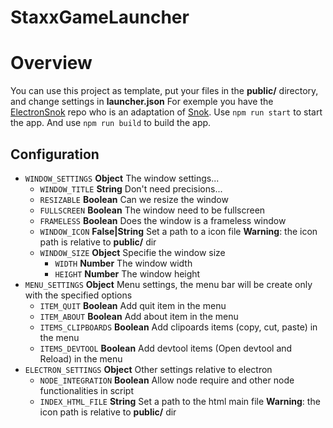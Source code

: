 # StaxxGameLauncher


Overview
========
You can use this project as template, put your files in the **public/** directory, and change settings in **launcher.json**
For exemple you have the [ElectronSnok](https://github.com/Adi-df/ElectronSnok) repo who is an adaptation of [Snok](https://github.com/Adi-df/Snok).
Use ```npm run start``` to start the app.
And use ```npm run build``` to build the app.

Configuration
-------------
* ```WINDOW_SETTINGS``` **Object** The window settings...
  * ```WINDOW_TITLE``` **String** Don't need precisions...
  * ```RESIZABLE``` **Boolean** Can we resize the window
  * ```FULLSCREEN``` **Boolean** The window need to be fullscreen
  * ```FRAMELESS``` **Boolean** Does the window is a frameless window
  * ```WINDOW_ICON``` **False|String** Set a path to a icon file **Warning**: the icon path is relative to **public/** dir
  * ```WINDOW_SIZE``` **Object** Specifie the window size
    * ```WIDTH``` **Number** The window width
    * ```HEIGHT``` **Number** The window height
* ```MENU_SETTINGS``` **Object** Menu settings, the menu bar will be create only with the specified options
  * ```ITEM_QUIT``` **Boolean** Add quit item in the menu
  * ```ITEM_ABOUT``` **Boolean** Add about item in the menu
  * ```ITEMS_CLIPBOARDS``` **Boolean** Add clipoards items (copy, cut, paste) in the menu
  * ```ITEMS_DEVTOOL``` **Boolean** Add devtool items (Open devtool and Reload) in the menu
* ```ELECTRON_SETTINGS``` **Object** Other settings relative to electron
  * ```NODE_INTEGRATION``` **Boolean** Allow node require and other node functionalities in script
  * ```INDEX_HTML_FILE``` **String** Set a path to the html main file **Warning**: the icon path is relative to **public/** dir

